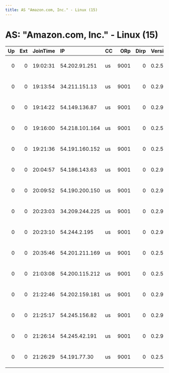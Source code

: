 ```yaml
---
title: AS "Amazon.com, Inc." - Linux (15)
---
```


# AS: "Amazon.com, Inc." - Linux (15)

|   Up |   Ext | JoinTime   | IP             | CC   |   ORp |   Dirp | Version   | Contact               | Nickname            |   eFamMembers |
|-----:|------:|:-----------|:---------------|:-----|------:|-------:|:----------|:----------------------|:--------------------|--------------:|
|    0 |     0 | 19:02:31   | 54.202.91.251  | us   |  9001 |      0 | 0.2.5.14  | root at example dot o | citest20595MVKqtXfy |             1 |
|    0 |     0 | 19:13:54   | 34.211.151.13  | us   |  9001 |      0 | 0.2.9.11  | root at example dot o | citest206033CTNw2LR |             1 |
|    0 |     0 | 19:14:22   | 54.149.136.87  | us   |  9001 |      0 | 0.2.9.11  | root at example dot o | citest20602Rp2NVbv9 |             1 |
|    0 |     0 | 19:16:00   | 54.218.101.164 | us   |  9001 |      0 | 0.2.5.14  | root at example dot o | citest206044tTFX4Em |             1 |
|    0 |     0 | 19:21:36   | 54.191.160.152 | us   |  9001 |      0 | 0.2.5.14  | root at example dot o | citest20613Jh5hMInu |             1 |
|    0 |     0 | 20:04:57   | 54.186.143.63  | us   |  9001 |      0 | 0.2.9.11  | root at example dot o | citest206143CTNw2LR |             1 |
|    0 |     0 | 20:09:52   | 54.190.200.150 | us   |  9001 |      0 | 0.2.9.11  | root at example dot o | citest206153CTNw2LR |             1 |
|    0 |     0 | 20:23:03   | 34.209.244.225 | us   |  9001 |      0 | 0.2.9.11  | root at example dot o | citest20633c2ZsKPhB |             1 |
|    0 |     0 | 20:23:10   | 54.244.2.195   | us   |  9001 |      0 | 0.2.9.11  | root at example dot o | citest20635bFh4BEAL |             1 |
|    0 |     0 | 20:35:46   | 54.201.211.169 | us   |  9001 |      0 | 0.2.5.14  | root at example dot o | citest20645JyBUTQmu |             1 |
|    0 |     0 | 21:03:08   | 54.200.115.212 | us   |  9001 |      0 | 0.2.5.14  | root at example dot o | citest20712SIvEQPyK |             1 |
|    0 |     0 | 21:22:46   | 54.202.159.181 | us   |  9001 |      0 | 0.2.9.11  | root at example dot o | citest20728VKYI3IZI |             1 |
|    0 |     0 | 21:25:17   | 54.245.156.82  | us   |  9001 |      0 | 0.2.9.11  | root at example dot o | citest2072947ZVTs8f |             1 |
|    0 |     0 | 21:26:14   | 54.245.42.191  | us   |  9001 |      0 | 0.2.9.11  | root at example dot o | citest20738aJZjvEMT |             1 |
|    0 |     0 | 21:26:29   | 54.191.77.30   | us   |  9001 |      0 | 0.2.5.14  | root at example dot o | citest20719RhRKIkqK |             1 |
